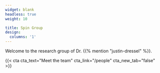 ```yaml
---
widget: blank
headless: true
weight: 10

title: Spin Group
design:
  columns: '1'
---
```


Welcome to the research group of Dr. {{% mention "justin-dressel" %}}.

{{< cta cta_text="Meet the team" cta_link="/people" cta_new_tab="false" >}}
